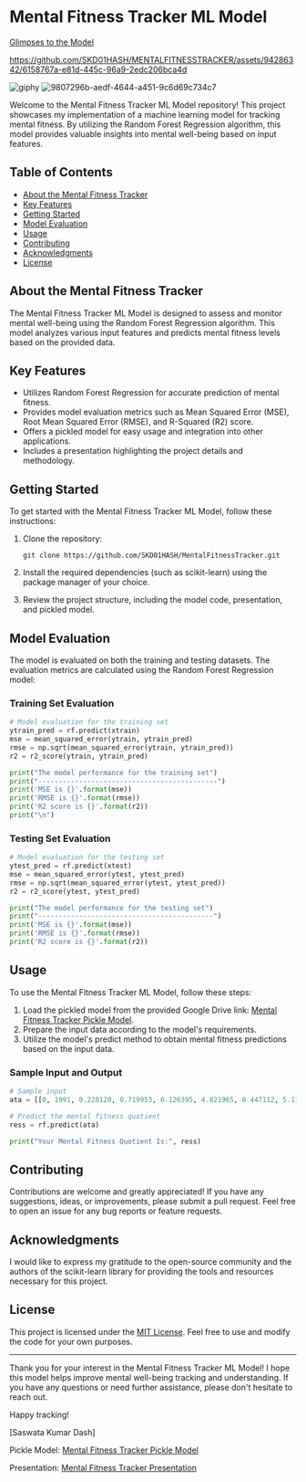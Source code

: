 # Mental Fitness Tracker ML Model

[Glimpses to the Model](https://drive.google.com/file/d/1sYJVyy3oU0ZjKhpvn2dGuIVEZiUddVYQ/view?usp=sharing)


https://github.com/SKD01HASH/MENTALFITNESSTRACKER/assets/94286342/6158767a-e81d-445c-96a9-2edc206bca4d



![giphy](https://github.com/SKD01HASH/MENTALFITNESSTRACKER/assets/94286342/546f4ee9-95d2-4e2b-9cb5-b76167957e8e)
![9807296b-aedf-4644-a451-9c6d69c734c7](https://github.com/SKD01HASH/MENTALFITNESSTRACKER/assets/94286342/05fcdf42-c509-4cef-a777-1b6a0d7d2a72)



Welcome to the Mental Fitness Tracker ML Model repository! This project showcases my implementation of a machine learning model for tracking mental fitness. By utilizing the Random Forest Regression algorithm, this model provides valuable insights into mental well-being based on input features.

## Table of Contents

- [About the Mental Fitness Tracker](#about-the-mental-fitness-tracker)
- [Key Features](#key-features)
- [Getting Started](#getting-started)
- [Model Evaluation](#model-evaluation)
- [Usage](#usage)
- [Contributing](#contributing)
- [Acknowledgments](#acknowledgments)
- [License](#license)

## About the Mental Fitness Tracker

The Mental Fitness Tracker ML Model is designed to assess and monitor mental well-being using the Random Forest Regression algorithm. This model analyzes various input features and predicts mental fitness levels based on the provided data.

## Key Features

- Utilizes Random Forest Regression for accurate prediction of mental fitness.
- Provides model evaluation metrics such as Mean Squared Error (MSE), Root Mean Squared Error (RMSE), and R-Squared (R2) score.
- Offers a pickled model for easy usage and integration into other applications.
- Includes a presentation highlighting the project details and methodology.

## Getting Started

To get started with the Mental Fitness Tracker ML Model, follow these instructions:

1. Clone the repository:
   ```
   git clone https://github.com/SKD01HASH/MentalFitnessTracker.git
   ```

2. Install the required dependencies (such as scikit-learn) using the package manager of your choice.

3. Review the project structure, including the model code, presentation, and pickled model.

## Model Evaluation

The model is evaluated on both the training and testing datasets. The evaluation metrics are calculated using the Random Forest Regression model:

### Training Set Evaluation

```python
# Model evaluation for the training set
ytrain_pred = rf.predict(xtrain)
mse = mean_squared_error(ytrain, ytrain_pred)
rmse = np.sqrt(mean_squared_error(ytrain, ytrain_pred))
r2 = r2_score(ytrain, ytrain_pred)

print("The model performance for the training set")
print("--------------------------------------------")
print('MSE is {}'.format(mse))
print('RMSE is {}'.format(rmse))
print('R2 score is {}'.format(r2))
print("\n")
```

### Testing Set Evaluation

```python
# Model evaluation for the testing set
ytest_pred = rf.predict(xtest)
mse = mean_squared_error(ytest, ytest_pred)
rmse = np.sqrt(mean_squared_error(ytest, ytest_pred))
r2 = r2_score(ytest, ytest_pred)

print("The model performance for the testing set")
print("-------------------------------------------")
print('MSE is {}'.format(mse))
print('RMSE is {}'.format(rmse))
print('R2 score is {}'.format(r2))
```

## Usage

To use the Mental Fitness Tracker ML Model, follow these steps:

1. Load the pickled model from the provided Google Drive link: [Mental Fitness Tracker Pickle Model](https://drive.google.com/file/d/1rM9qf4fBbQ1EQMxRxv5xeWOZDF4ysnwE/view?usp=share_link).
2. Prepare the input data according to the model's requirements.
3. Utilize the model's predict method to obtain mental fitness predictions based on the input data.

### Sample Input and Output

```python
# Sample input
ata = [[0, 1991, 0.228120, 0.719953, 0.126395, 4.821965, 0.447112, 5.116306, 0.444250]]

# Predict the mental fitness quotient
ress = rf.predict(ata)

print("Your Mental Fitness Quotient Is:", ress)
```

## Contributing

Contributions are welcome and greatly appreciated! If you have any suggestions, ideas, or improvements, please submit a pull request. Feel free to open an issue for any bug reports or feature requests.

## Acknowledgments

I would like to express my gratitude to the open-source community and the authors of the scikit-learn library for providing the tools and resources necessary for this project.

## License

This project is licensed under the [MIT License](LICENSE). Feel free to use and modify the code for your own purposes.

---

Thank you for your interest in the Mental Fitness Tracker ML Model! I hope this model helps improve mental well-being tracking and understanding. If you have any questions or need further assistance, please don't hesitate to reach out.

Happy tracking!

[Saswata Kumar Dash]

Pickle Model: [Mental Fitness Tracker Pickle Model](https://drive.google.com/file/d/1rM9qf4fBbQ1EQMxRxv5xeWOZDF4ysnwE/view?usp=share_link)

Presentation: [Mental Fitness Tracker Presentation](https://docs.google.com/presentation/d/1ZZ99QMfRMJ6Lbb57NCA4_DLDghP4-CMN/edit?usp=drive_link&ouid=109870843568571470302&rtpof=true&sd=true)
